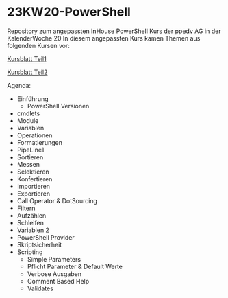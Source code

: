 # 23KW20-PowerShell
Repository zum angepassten InHouse PowerShell Kurs der ppedv AG in der KalenderWoche 20
In diesem angepassten Kurs kamen Themen aus folgenden Kursen vor:

[Kursblatt Teil1](https://ppedv.de/schulung/kurse/PowershellAdministrationWindowslWMIActiveDirectoryIIS7cmdletspipelinesPs1Skripte.aspx)

[Kursblatt Teil2](https://ppedv.de/schulung/kurse/PowerShellCorecmdletScriptlernenFortgeschrittenWorkflowProgrammierungSeminarTraining.aspx)

Agenda:
- Einführung
    - PowerShell Versionen
- cmdlets
- Module
- Variablen
- Operationen
- Formatierungen
- PipeLine1
- Sortieren
- Messen
- Selektieren
- Konfertieren
- Importieren
- Exportieren
- Call Operator & DotSourcing
- Filtern
- Aufzählen
- Schleifen
- Variablen 2
- PowerShell Provider
- Skriptsicherheit
- Scripting
    - Simple Parameters
    - Pflicht Parameter & Default Werte
    - Verbose Ausgaben
    - Comment Based Help
    - Validates
    